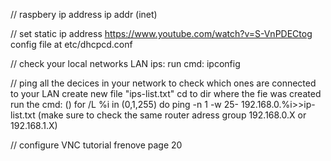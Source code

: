 // raspbery ip address
ip addr (inet)

// set static ip address
https://www.youtube.com/watch?v=S-VnPDECtog
config file at etc/dhcpcd.conf

// check your local networks LAN ips:
run cmd:
ipconfig

// ping all the decices in your network to check which ones are connected to your LAN
create new file "ips-list.txt"
cd to dir where the fie was created
run the cmd: ()
for /L %i in (0,1,255) do ping -n 1 -w 25- 192.168.0.%i>>ip-list.txt
(make sure to check the same router adress group 192.168.0.X or 192.168.1.X)

// configure VNC
tutorial frenove page 20

